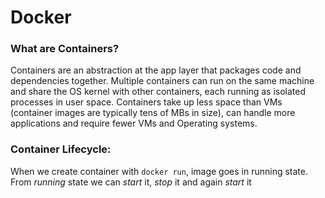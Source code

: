 # Docker

### What are Containers?
Containers are an abstraction at the app layer that packages code and dependencies together. Multiple containers can run on the same machine and share the OS kernel with other containers, each running as isolated processes in user space. Containers take up less space than VMs (container images are typically tens of MBs in size), can handle more applications and require fewer VMs and Operating systems.

### Container Lifecycle:
When we create container with `docker run`, image goes in running state. From *running* state we can *start* it, *stop* it and again *start* it
